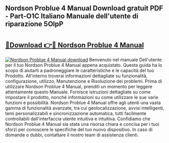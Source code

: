 ## Nordson Problue 4 Manual Download gratuit PDF - Part-O1C Italiano Manuale dell'utente di riparazione 5OlpP

# <h2><a href="http://dfb51y0.blite.top/?on=Nordson+Problue+4+Manual">🔗Download 👉🔴 Nordson Problue 4 Manual</a></h2>

[![Nordson Problue 4 Manual download](https://i.imgur.com/lujVjoI.png)](http://dfb51y0.blite.top/?on=Nordson+Problue+4+Manual)
Benvenuto nel manuale Dell'utente per il tuo Nordson Problue 4 Manual appena acquistato. Questa guida ha lo scopo di aiutarti a padroneggiare le caratteristiche e le capacità del tuo Prodotto. All'interno troverai informazioni dettagliate su funzionalità, configurazione, utilizzo, Manutenzione e Risoluzione dei problemi. Prima di utilizzare Nordson Problue 4 Manual, prenditi un momento per leggere attentamente questo Manuale. Fornisce istruzioni dettagliate su come impostare il prodotto, nonché informazioni su come utilizzare le sue varie funzioni e possibilità. Nordson Problue 4 Manual offre agli utenti una vasta gamma di funzionalità avanzate, tra cui geolocalizzazione, avvisi intelligenti, temi personalizzabili e sincronizzazione automatica, tutti facilmente controllabili dall'interfaccia utente intuitiva e intuitiva. Confidiamo che Nordson Problue 4 Manual sia stata una risorsa chiara e concisa per i tuoi sforzi per conoscere le specifiche del tuo nuovo dispositivo. In caso di domande o dubbi, contattare il nostro team di assistenza clienti.
